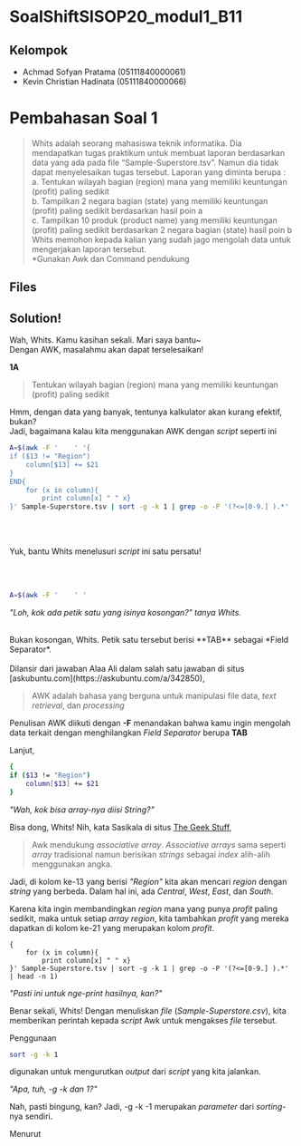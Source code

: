 # SoalShiftSISOP20_modul1_B11
## Kelompok
 - Achmad Sofyan Pratama (05111840000061)
 - Kevin Christian Hadinata (05111840000066)

# Pembahasan Soal 1
>Whits adalah seorang mahasiswa teknik informatika. Dia mendapatkan tugas praktikum
untuk membuat laporan berdasarkan data yang ada pada file “Sample-Superstore.tsv”.
Namun dia tidak dapat menyelesaikan tugas tersebut. Laporan yang diminta berupa :  
a. Tentukan wilayah bagian (region) mana yang memiliki keuntungan (profit) paling
sedikit  
b. Tampilkan 2 negara bagian (state) yang memiliki keuntungan (profit) paling
sedikit berdasarkan hasil poin a  
c. Tampilkan 10 produk (product name) yang memiliki keuntungan (profit) paling
sedikit berdasarkan 2 negara bagian (state) hasil poin b  
Whits memohon kepada kalian yang sudah jago mengolah data untuk mengerjakan
laporan tersebut.  
*Gunakan Awk dan Command pendukung

## Files


## Solution!
Wah, Whits. Kamu kasihan sekali. Mari saya bantu~  
Dengan AWK, masalahmu akan dapat terselesaikan!

**1A**
>Tentukan wilayah bagian (region) mana yang memiliki keuntungan (profit) paling sedikit

Hmm, dengan data yang banyak, tentunya kalkulator akan kurang efektif, bukan?  
Jadi, bagaimana kalau kita menggunakan AWK dengan *script* seperti ini

```bash
A=$(awk -F '	' '{
if ($13 != "Region")
	column[$13] += $21	
}
END{
	for (x in column){
		print column[x] " " x}
}' Sample-Superstore.tsv | sort -g -k 1 | grep -o -P '(?<=[0-9.] ).*' | head -n 1)
```
<br/>  

<br/>  

Yuk, bantu Whits menelusuri *script* ini satu persatu!

<br/>  

<br/>  

```bash
A=$(awk -F '	' '
```

*"Loh, kok ada petik satu yang isinya kosongan?" tanya Whits.*
<br/>  

<br/>  
Bukan kosongan, Whits. Petik satu tersebut berisi **TAB** sebagai *Field Separator*. 
<br/>  

<br/>  
Dilansir dari jawaban Alaa Ali dalam salah satu
jawaban di situs [askubuntu.com](https://askubuntu.com/a/342850), 

> AWK adalah bahasa yang berguna untuk manipulasi file data, *text retrieval*, dan *processing*

Penulisan AWK diikuti dengan **-F** menandakan bahwa kamu ingin mengolah data terkait dengan menghilangkan *Field Separator* berupa **TAB**
  
  
Lanjut,
```bash
{
if ($13 != "Region")
	column[$13] += $21	
}
```
*"Wah, kok bisa array-nya diisi String?"*  

Bisa dong, Whits! Nih, kata Sasikala di situs [The Geek Stuff](https://www.thegeekstuff.com/2010/03/awk-arrays-explained-with-5-practical-examples/),
>Awk mendukung *associative array*. *Associative arrays* sama seperti *array* tradisional namun berisikan *strings* sebagai *index* alih-alih menggunakan angka. 

Jadi, di kolom ke-13 yang berisi *"Region"* kita akan mencari *region* dengan *string* yang berbeda. Dalam hal ini, ada *Central*, *West*, *East*, dan *South*.  
  
  Karena kita ingin membandingkan *region* mana yang punya *profit* paling sedikit, maka untuk setiap *array region*, kita tambahkan *profit* yang mereka dapatkan di kolom ke-21 yang merupakan kolom *profit*.

```bash}
{
	for (x in column){
		print column[x] " " x}
}' Sample-Superstore.tsv | sort -g -k 1 | grep -o -P '(?<=[0-9.] ).*' | head -n 1)
```
*"Pasti ini untuk nge-print hasilnya, kan?"*  
  
Benar sekali, Whits! Dengan menuliskan *file* (*Sample-Superstore.csv*), kita memberikan perintah kepada *script* Awk untuk mengakses *file* tersebut.  
  
  
Penggunaan 
```bash
sort -g -k 1
```
digunakan untuk mengurutkan *output* dari *script* yang kita jalankan.

*"Apa, tuh, -g -k dan 1?"*
  
Nah, pasti bingung, kan? Jadi, -g -k -1 merupakan *parameter* dari *sorting*-nya sendiri.
  
Menurut
<!--stackedit_data:
eyJoaXN0b3J5IjpbNzI0NDgzNTA1LC0xMDczNTY1OTA5LDUxND
Y3NjIsMTg0OTA0NTk0NSwyMDk0ODUzNTk4LDE3MzY3ODA2MDJd
fQ==
-->
